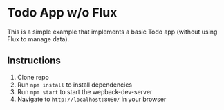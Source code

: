 # Todo App w/o Flux
This is a simple example that implements a basic Todo app (without using Flux to manage data).

## Instructions
1. Clone repo
2. Run `npm install` to install dependencies
3. Run `npm start` to start the wepback-dev-server
4. Navigate to `http://localhost:8080/` in your browser
